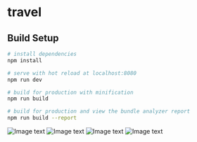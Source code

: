 # travel

>  

## Build Setup

``` bash
# install dependencies
npm install

# serve with hot reload at localhost:8080
npm run dev

# build for production with minification
npm run build

# build for production and view the bundle analyzer report
npm run build --report
```
![Image text](https://gitee.com/navikk/travel/raw/master/img-folder/1.png)
![Image text](https://gitee.com/navikk/travel/raw/master/img-folder/2.png)
![Image text](https://gitee.com/navikk/travel/raw/master/img-folder/3.png)
![Image text](https://gitee.com/navikk/travel/raw/master/img-folder/4.png)